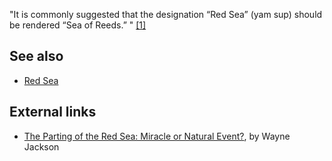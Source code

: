 "It is commonly suggested that the designation “Red Sea” (yam sup)
should be rendered “Sea of Reeds.” "
[[1]](http://www.christiancourier.com/archives/redSeaMiracle.htm)


## See also

-   [Red Sea](Red_Sea "Red Sea")

## External links

-   [The Parting of the Red Sea: Miracle or Natural Event?](http://www.christiancourier.com/archives/redSeaMiracle.htm),
    by Wayne Jackson




